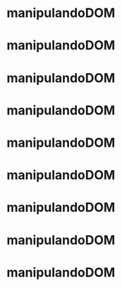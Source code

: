 # manipulandoDOM
# manipulandoDOM
# manipulandoDOM
# manipulandoDOM
# manipulandoDOM
# manipulandoDOM
# manipulandoDOM
# manipulandoDOM
# manipulandoDOM
